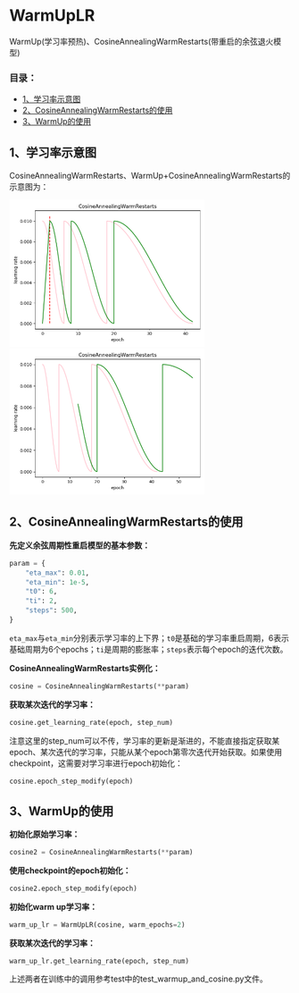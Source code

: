 # WarmUpLR
WarmUp(学习率预热)、CosineAnnealingWarmRestarts(带重启的余弦退火模型)

### 目录：

* <a href="#1、学习率示意图">1、学习率示意图</a>
* <a href="#2、CosineAnnealingWarmRestarts的使用">2、CosineAnnealingWarmRestarts的使用</a>
* <a href="#3、WarmUp的使用">3、WarmUp的使用</a>



## 1、学习率示意图

CosineAnnealingWarmRestarts、WarmUp+CosineAnnealingWarmRestarts的示意图为：

 <img src="images/image-20210513111200002.png" width=350> <img src="images/image-20210513114001692.png" width=350>



## 2、CosineAnnealingWarmRestarts的使用

**先定义余弦周期性重启模型的基本参数：**

```python
param = {
    "eta_max": 0.01,
    "eta_min": 1e-5,
    "t0": 6,
    "ti": 2,
    "steps": 500,
}
```

`eta_max`与`eta_min`分别表示学习率的上下界；`t0`是基础的学习率重启周期，6表示基础周期为6个epochs；`ti`是周期的膨胀率；`steps`表示每个epoch的迭代次数。



**CosineAnnealingWarmRestarts实例化：**

```python
cosine = CosineAnnealingWarmRestarts(**param)
```



**获取某次迭代的学习率：**

```python
cosine.get_learning_rate(epoch, step_num)
```



注意这里的step_num可以不传，学习率的更新是渐进的，不能直接指定获取某epoch、某次迭代的学习率，只能从某个epoch第零次迭代开始获取。如果使用checkpoint，这需要对学习率进行epoch初始化：

```python
cosine.epoch_step_modify(epoch)
```



## 3、WarmUp的使用

**初始化原始学习率：**

```python
cosine2 = CosineAnnealingWarmRestarts(**param)
```



**使用checkpoint的epoch初始化：**

```python
cosine2.epoch_step_modify(epoch)
```



**初始化warm up学习率：**

```python
warm_up_lr = WarmUpLR(cosine, warm_epochs=2)
```



**获取某次迭代的学习率：**

```python'
warm_up_lr.get_learning_rate(epoch, step_num)
```



上述两者在训练中的调用参考test中的test_warmup_and_cosine.py文件。